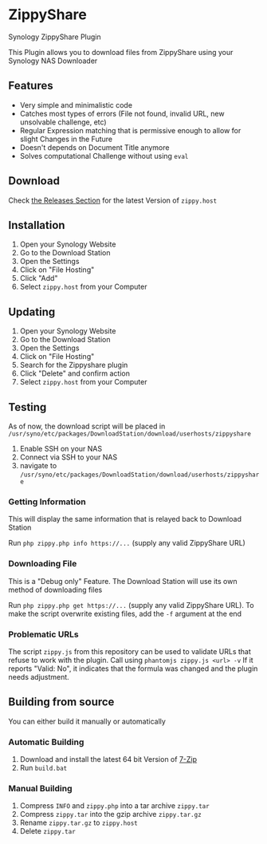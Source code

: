 # ZippyShare

Synology ZippyShare Plugin

This Plugin allows you to download files from ZippyShare using your Synology NAS Downloader

## Features

- Very simple and minimalistic code
- Catches most types of errors (File not found, invalid URL, new unsolvable challenge, etc)
- Regular Expression matching that is permissive enough to allow for slight Changes in the Future
- Doesn't depends on Document Title anymore
- Solves computational Challenge without using `eval`

## Download

Check [the Releases Section](https://github.com/AyrA/ZippyShare/releases) for the latest Version of `zippy.host`

## Installation

1. Open your Synology Website
2. Go to the Download Station
3. Open the Settings
4. Click on "File Hosting"
5. Click "Add"
6. Select `zippy.host` from your Computer

## Updating

1. Open your Synology Website
2. Go to the Download Station
3. Open the Settings
4. Click on "File Hosting"
5. Search for the Zippyshare plugin
6. Click "Delete" and confirm action
7. Select `zippy.host` from your Computer

## Testing

As of now, the download script will be placed in `/usr/syno/etc/packages/DownloadStation/download/userhosts/zippyshare`

1. Enable SSH on your NAS
2. Connect via SSH to your NAS
3. navigate to `/usr/syno/etc/packages/DownloadStation/download/userhosts/zippyshare`

### Getting Information

This will display the same information that is relayed back to Download Station

Run `php zippy.php info https://...` (supply any valid ZippyShare URL)

### Downloading File

This is a "Debug only" Feature.
The Download Station will use its own method of downloading files

Run `php zippy.php get https://...` (supply any valid ZippyShare URL).
To make the script overwrite existing files, add the `-f` argument at the end

### Problematic URLs

The script `zippy.js` from this repository can be used to validate URLs that refuse to work with the plugin.
Call using `phantomjs zippy.js <url> -v`
If it reports "Valid: No", it indicates that the formula was changed and the plugin needs adjustment.

## Building from source

You can either build it manually or automatically

### Automatic Building

1. Download and install the latest 64 bit Version of [7-Zip](https://7-zip.org/)
2. Run `build.bat`

### Manual Building

1. Compress `INFO` and `zippy.php` into a tar archive `zippy.tar`
2. Compress `zippy.tar` into the gzip archive `zippy.tar.gz`
3. Rename `zippy.tar.gz` to `zippy.host`
4. Delete `zippy.tar`
